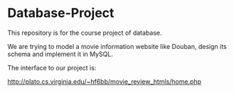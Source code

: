 # Database-Project
This repository is for the course project of database. 

We are trying to model a movie information website like Douban, design its schema and implement it in MySQL.

The interface to our project is:

http://plato.cs.virginia.edu/~hf6bb/movie_review_htmls/home.php
